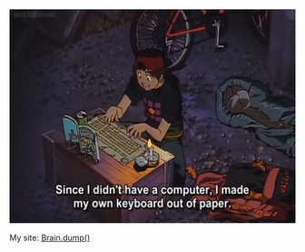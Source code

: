 
<img src="2020-10-18_17-38.png" alt="Lit me" width="600">

My site: [Brain.dump()](https://fwxzxh.github.io/Brain.dump/Publ/)


<!--
**Fwxzxh/Fwxzxh** is a ✨ _special_ ✨ repository because its `README.md` (this file) appears on your GitHub profile.

Here are some ideas to get you started:

- 🔭 I’m currently working on ...
- 🌱 I’m currently learning ...
- 👯 I’m looking to collaborate on ...
- 🤔 I’m looking for help with ...
- 💬 Ask me about ...
- 📫 How to reach me: ...
- 😄 Pronouns: ...
- ⚡ Fun fact: ...
-->
